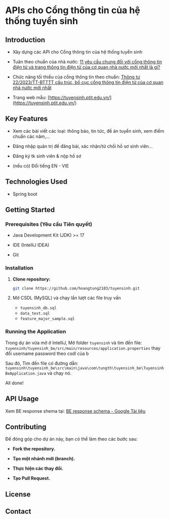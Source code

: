 # APIs cho Cổng thông tin của hệ thống tuyển sinh

## Introduction
- Xây dựng các API cho Cổng thông tin của hệ thống tuyển sinh

- Tuân theo chuẩn của nhà nước: [11 yêu cầu chung đối với cổng thông tin điện tử và trang thông tin điện tử của cơ quan nhà nước mới nhất là gì?](https://thuvienphapluat.vn/phap-luat/ho-tro-phap-luat/11-yeu-cau-chung-doi-voi-cong-thong-tin-dien-tu-va-trang-thong-tin-dien-tu-cua-co-quan-nha-nuoc-moi-662824-146628.html)

- Chức năng tối thiểu của cổng thông tin theo chuẩn: [Thông tư 22/2023/TT-BTTTT cấu trúc, bố cục cổng thông tin điện tử của cơ quan nhà nước mới nhất](https://thuvienphapluat.vn/van-ban/Cong-nghe-thong-tin/Thong-tu-22-2023-TT-BTTTT-cau-truc-bo-cuc-yeu-cau-ky-thuat-cho-cong-thong-tin-dien-tu-602088.aspx?anchor=chuong_pl_2)

- Trang web mẫu: [https://tuyensinh.ptit.edu.vn/](https://tuyensinh.ptit.edu.vn/)

## Key Features

- Xem các bài viết các loại: thông báo, tin tức, đề án tuyển sinh, xem điểm chuẩn các năm,...

- Đăng nhập quản trị để đăng bài, xác nhận/từ chối hồ sơ sinh viên...

- Đăng ký tk sinh viên & nộp hồ sơ

- (nếu có) Đổi tiếng EN - VIE

## Technologies Used
- Spring boot
## Getting Started
### Prerequisites (Yêu cầu Tiên quyết)
- Java Development Kit (JDK) >= 17

- IDE (IntelliJ IDEA)

- Git
### Installation
1. **Clone repository:**
   ```bash 
   git clone https://github.com/hoangtung2103/tuyensinh.git 
   ``` 


3. Mở CSDL (MySQL) và chạy lần lượt các file truy vấn
   - `tuyensinh_db.sql`
   - `data_test.sql`
   - `feature_major_sample.sql`

### Running the Application
Trong dự án vừa mở ở IntelliJ, Mở folder `tuyensinh` và
tìm đến file: `tuyensinh/tuyensinh_be/src/main/resources/application.properties` thay đổi username password theo csdl của b

Sau đó, Tìm đến file có đường dẫn: `tuyensinh\tuyensinh_be\src\main\java\com\tungth\tuyensinh_be\TuyensinhBeApplication.java` và chạy nó.

All done!
## API Usage
Xem BE response shema tại: [BE response schema - Google Tài liệu](https://docs.google.com/document/d/1WPSlsxJ3mAnRJZy5hBciukRv-7-IR_JowY901DC9bgM/edit?tab=t.0)
## Contributing
Để đóng góp cho dự án này, bạn có thể làm theo các bước sau:
- **Fork the repository.**

- **Tạo một nhánh mới (branch).**

- **Thực hiện các thay đổi.**

- **Tạo Pull Request.**
## License

## Contact

